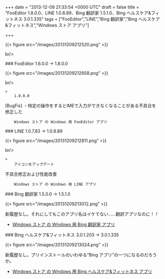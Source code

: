 
+++
date = "2013-12-09 21:33:54 +0000 UTC"
draft = false
title = "FooEditor 1.8.0.0、LINE 1.0.8.89、Bing 翻訳家 1.5.1.0、Bing ヘルスケア&amp;フィットネス 3.0.1.335"
tags = ["FooEditor","LINE","Bing 翻訳家","Bing ヘルスケア&amp;フィットネス","Windows ストア アプリ"]

+++


{{< figure src="/images/20131209212520.png"  >}}

br/>


<div class="section">
    ### FooEditor 1.6.0.0 → 1.8.0.0
    

{{< figure src="/images/20131209212658.png"  >}}

br/>


    >
        1.8.0.0
[BugFix]
・特定の操作をするとIMEで入力ができなくなることがある不具合を修正した

        Windows ストア の Windows 用 FooEditor アプリ
    

</div>
<div class="section">
    ### LINE 1.0.7.83 → 1.0.8.89
    

{{< figure src="/images/20131209212811.png"  >}}

br/>


    >
        アイコンをアップデート
不具合修正および性能改善

        Windows ストア の Windows 用 LINE アプリ
    

</div>
<div class="section">
    ### Bing 翻訳家 1.5.0.0 → 1.5.1.0
    

{{< figure src="/images/20131209213012.png"  >}}

新履歴なし。それにしてもこのアプリ名はイケてない……翻訳アプリなのに！！

<ul>
<li><a href="http://apps.microsoft.com/windows/ja-jp/app/bing-translator/1489bb69-3e78-4085-96f5-2a9a6f303559">Windows ストア の Windows 用 Bing 翻訳家 アプリ</a></li>
</ul>
</div>
<div class="section">
    ### Bing ヘルスケア&amp;フィットネス 3.0.1.203 → 3.0.1.335
    

{{< figure src="/images/20131209213024.png"  >}}

新履歴なし。プリインストールのいわゆる“Bing アプリ”の一つになるのだろうか。

<ul>
<li><a href="http://apps.microsoft.com/windows/ja-jp/app/bing-health-fitness/54c27690-1f6b-40b0-b561-72dc76e67d02">Windows ストア の Windows 用 Bing ヘルスケア&amp;フィットネス アプリ</a></li>
</ul>
</div>

